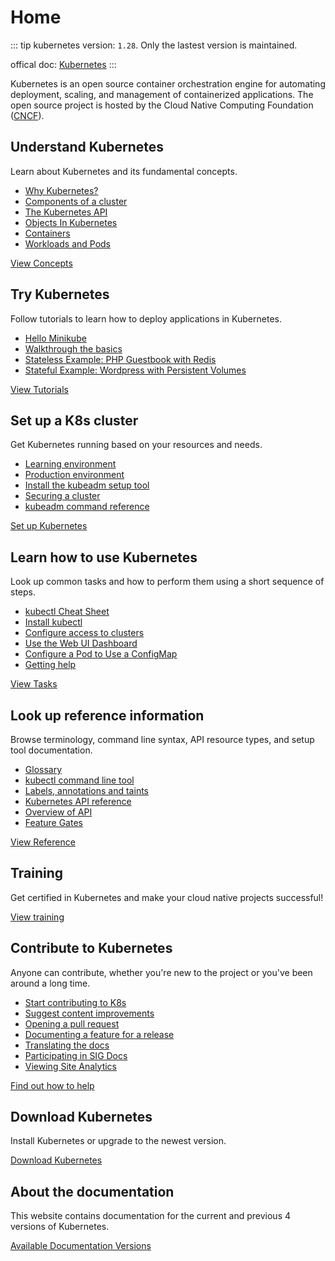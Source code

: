 # Home

::: tip 
kubernetes version: `1.28`. Only the lastest version is maintained.

offical doc: [Kubernetes](https://kubernetes.io/docs/home/)
:::

Kubernetes is an open source container orchestration engine for automating deployment, scaling, and management of containerized applications. The open source project is hosted by the Cloud Native Computing Foundation ([CNCF](https://www.cncf.io/about)).


## Understand Kubernetes

Learn about Kubernetes and its fundamental concepts.

- [Why Kubernetes?](https://kubernetes.io/docs/concepts/overview/#why-you-need-kubernetes-and-what-can-it-do)
- [Components of a cluster](https://kubernetes.io/docs/concepts/overview/components/)
- [The Kubernetes API](https://kubernetes.io/docs/concepts/overview/kubernetes-api/)
- [Objects In Kubernetes](https://kubernetes.io/docs/concepts/overview/working-with-objects/)
- [Containers](https://kubernetes.io/docs/concepts/containers/)
- [Workloads and Pods](https://kubernetes.io/docs/concepts/workloads/)

[View Concepts](https://kubernetes.io/docs/concepts/)

## Try Kubernetes

Follow tutorials to learn how to deploy applications in Kubernetes.

- [Hello Minikube](https://kubernetes.io/docs/tutorials/hello-minikube/)
- [Walkthrough the basics](https://kubernetes.io/docs/tutorials/kubernetes-basics/)
- [Stateless Example: PHP Guestbook with Redis](https://kubernetes.io/docs/tutorials/stateless-application/guestbook/)
- [Stateful Example: Wordpress with Persistent Volumes](https://kubernetes.io/docs/tutorials/stateful-application/mysql-wordpress-persistent-volume/)

[View Tutorials](https://kubernetes.io/docs/tutorials/)

## Set up a K8s cluster

Get Kubernetes running based on your resources and needs.

- [Learning environment](https://kubernetes.io/docs/setup/#learning-environment)
- [Production environment](https://kubernetes.io/docs/setup/#production-environment)
- [Install the kubeadm setup tool](https://kubernetes.io/docs/setup/production-environment/tools/kubeadm/install-kubeadm/)
- [Securing a cluster](https://kubernetes.io/docs/concepts/cluster-administration/#securing-a-cluster)
- [kubeadm command reference](https://kubernetes.io/docs/reference/setup-tools/kubeadm/)

[Set up Kubernetes](https://kubernetes.io/docs/setup/)

## Learn how to use Kubernetes

Look up common tasks and how to perform them using a short sequence of steps.

- [kubectl Cheat Sheet](https://kubernetes.io/docs/reference/kubectl/cheatsheet/)
- [Install kubectl](https://kubernetes.io/docs/tasks/tools/#kubectl)
- [Configure access to clusters](https://kubernetes.io/docs/tasks/access-application-cluster/configure-access-multiple-clusters/)
- [Use the Web UI Dashboard](https://kubernetes.io/docs/tasks/access-application-cluster/web-ui-dashboard/)
- [Configure a Pod to Use a ConfigMap](https://kubernetes.io/docs/tasks/configure-pod-container/configure-pod-configmap/)
- [Getting help](https://kubernetes.io/docs/tasks/debug/)

[View Tasks](https://kubernetes.io/docs/tasks/)

## Look up reference information

Browse terminology, command line syntax, API resource types, and setup tool documentation.

- [Glossary](https://kubernetes.io/docs/reference/glossary/)
- [kubectl command line tool](https://kubernetes.io/docs/reference/kubectl/)
- [Labels, annotations and taints](https://kubernetes.io/docs/reference/labels-annotations-taints/#labels-annotations-and-taints-used-on-api-objects)
- [Kubernetes API reference](https://kubernetes.io/docs/reference/kubernetes-api/)
- [Overview of API](https://kubernetes.io/docs/reference/using-api/)
- [Feature Gates](https://kubernetes.io/docs/reference/command-line-tools-reference/feature-gates/)

[View Reference](https://kubernetes.io/docs/reference/)

## Training

Get certified in Kubernetes and make your cloud native projects successful!

[View training](https://kubernetes.io/training/)

## Contribute to Kubernetes

Anyone can contribute, whether you're new to the project or you've been around a long time.

- [Start contributing to K8s](https://kubernetes.io/docs/contribute/)
- [Suggest content improvements](https://kubernetes.io/docs/contribute/suggesting-improvements/#opening-an-issue)
- [Opening a pull request](https://kubernetes.io/docs/contribute/new-content/open-a-pr/)
- [Documenting a feature for a release](https://kubernetes.io/docs/contribute/new-content/new-features/)
- [Translating the docs](https://kubernetes.io/docs/contribute/localization/)
- [Participating in SIG Docs](https://kubernetes.io/docs/contribute/participate/)
- [Viewing Site Analytics](https://kubernetes.io/docs/contribute/analytics/)

[Find out how to help](https://kubernetes.io/docs/contribute/)

## Download Kubernetes

Install Kubernetes or upgrade to the newest version.

[Download Kubernetes](https://kubernetes.io/releases/download/)

## About the documentation

This website contains documentation for the current and previous 4 versions of Kubernetes.

[Available Documentation Versions](https://kubernetes.io/docs/home/supported-doc-versions/)